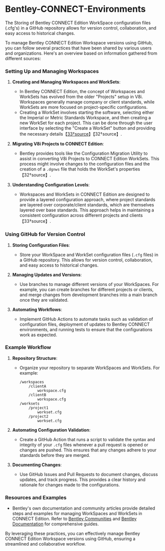 # Bentley-CONNECT-Environments
The Storing of Bentley CONNECT Edition WorkSpace configuration files (.cfg's) in a GitHub repository allows for version control, collaboration, and easy access to historical changes.


To manage Bentley CONNECT Edition Workspace versions using GitHub, you can follow several practices that have been shared by various users and organizations. Here's an overview based on information gathered from different sources:

### Setting Up and Managing Workspaces

1. **Creating and Managing Workspaces and WorkSets**:
   - In Bentley CONNECT Edition, the concept of Workspaces and WorkSets has evolved from the older "Projects" setup in V8i. Workspaces generally manage company or client standards, while WorkSets are more focused on project-specific configurations.
   - Creating a WorkSet involves starting the software, selecting either the Imperial or Metric Standards Workspace, and then creating a new WorkSet for each project. This can be done through the user interface by selecting the "Create a WorkSet" button and providing the necessary details【[33†source](https://docs.bentley.com/LiveContent/web/OpenRoads%20Designer%20CONNECT-v11/en/GUID-04100951-AF20-4934-B237-88A94EC73688.html)】【32†source】.

2. **Migrating V8i Projects to CONNECT Edition**:
   - Bentley provides tools like the Configuration Migration Utility to assist in converting V8i Projects to CONNECT Edition WorkSets. This process might involve changes to the configuration files and the creation of a `.dgnws` file that holds the WorkSet's properties【32†source】.

3. **Understanding Configuration Levels**:
   - Workspaces and WorkSets in CONNECT Edition are designed to provide a layered configuration approach, where project standards are layered over corporate/client standards, which are themselves layered over base standards. This approach helps in maintaining a consistent configuration across different projects and clients【33†source】.

### Using GitHub for Version Control

1. **Storing Configuration Files**:
   - Store your WorkSpace and WorkSet configuration files (`.cfg` files) in a GitHub repository. This allows for version control, collaboration, and easy access to historical changes.

2. **Managing Updates and Versions**:
   - Use branches to manage different versions of your WorkSpaces. For example, you can create branches for different projects or clients, and merge changes from development branches into a main branch once they are validated.

3. **Automating Workflows**:
   - Implement GitHub Actions to automate tasks such as validation of configuration files, deployment of updates to Bentley CONNECT environments, and running tests to ensure that the configurations work as expected.

### Example Workflow

1. **Repository Structure**:
   - Organize your repository to separate WorkSpaces and WorkSets. For example:
     ```
     /workspaces
         /clientA
             workspace.cfg
         /clientB
             workspace.cfg
     /worksets
         /project1
             workset.cfg
         /project2
             workset.cfg
     ```

2. **Automating Configuration Validation**:
   - Create a GitHub Action that runs a script to validate the syntax and integrity of your `.cfg` files whenever a pull request is opened or changes are pushed. This ensures that any changes adhere to your standards before they are merged.

3. **Documenting Changes**:
   - Use GitHub Issues and Pull Requests to document changes, discuss updates, and track progress. This provides a clear history and rationale for changes made to the configurations.

### Resources and Examples

- Bentley's own documentation and community articles provide detailed steps and examples for managing WorkSpaces and WorkSets in CONNECT Edition. Refer to [Bentley Communities](https://bentleysystems.service-now.com/community?id=community_blog&sys_id=155921c31b2dca50f3fc5287624bcb14) and [Bentley Documentation](https://docs.bentley.com/LiveContent/web/OpenRoads%20Designer%20CONNECT-v11/en/GUID-04100951-AF20-4934-B237-88A94EC73688.html) for comprehensive guides.

By leveraging these practices, you can effectively manage Bentley CONNECT Edition Workspace versions using GitHub, ensuring a streamlined and collaborative workflow.
